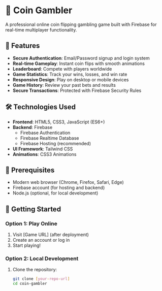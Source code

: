 # 🎰 Coin Gambler

A professional online coin flipping gambling game built with Firebase for real-time multiplayer functionality.

## 🚀 Features

- **Secure Authentication**: Email/Password signup and login system
- **Real-time Gameplay**: Instant coin flips with smooth animations
- **Leaderboard**: Compete with players worldwide
- **Game Statistics**: Track your wins, losses, and win rate
- **Responsive Design**: Play on desktop or mobile devices
- **Game History**: Review your past bets and results
- **Secure Transactions**: Protected with Firebase Security Rules

## 🛠️ Technologies Used

- **Frontend**: HTML5, CSS3, JavaScript (ES6+)
- **Backend**: Firebase
  - Firebase Authentication
  - Firebase Realtime Database
  - Firebase Hosting (recommended)
- **UI Framework**: Tailwind CSS
- **Animations**: CSS3 Animations

## 📝 Prerequisites

- Modern web browser (Chrome, Firefox, Safari, Edge)
- Firebase account (for hosting and backend)
- Node.js (optional, for local development)

## 🚀 Getting Started

### Option 1: Play Online
1. Visit [Game URL] (after deployment)
2. Create an account or log in
3. Start playing!

### Option 2: Local Development
1. Clone the repository:
   ```bash
   git clone [your-repo-url]
   cd coin-gambler